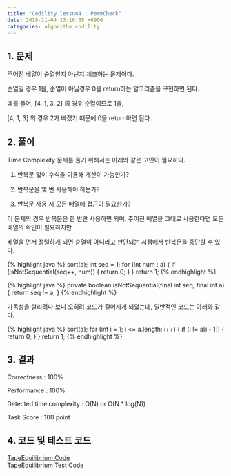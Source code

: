 ```yaml
---
title: "Codility lesson4 : PermCheck"
date: 2018-11-04 13:10:55 +0900
categories: algorithm codility
---
```


## 1. 문제

주어진 배열이 순열인지 아닌지 체크하는 문제이다.

순열일 경우 1을, 순열이 아닐경우 0을 return하는 알고리즘을 구현하면 된다.

예를 들어, [4, 1, 3, 2] 의 경우 순열이므로 1을,

[4, 1, 3] 의 경우 2가 빠졌기 때문에 0을 return하면 된다.


## 2. 풀이

Time Complexity 문제를 풀기 위해서는 아래와 같은 고민이 필요하다.

1. 반복문 없이 수식을 이용해 계산이 가능한가?

2. 반복문을 몇 번 사용해야 하는가?

3. 반복문 사용 시 모든 배열에 접근이 필요한가?   

이 문제의 경우 반복문은 한 번만 사용하면 되며, 주어진 배열을 그대로 사용한다면 모든 배열의 확인이 필요하지만

배열을 먼저 정렬하게 되면 순열이 아니라고 판단되는 시점에서 반복문을 중단할 수 있다. 

{% highlight java %}
    sort(a);
    int seq = 1;
    for (int num : a) {
        if (isNotSequential(seq++, num)) {
            return 0;
        }
    }
    return 1;
{% endhighlight %}

{% highlight java %}
    private boolean isNotSequential(final int seq, final int a) {
        return seq != a;
    }
{% endhighlight %}

가독성을 살리려다 보니 오히려 코드가 길어지게 되었는데, 일반적인 코드는 아래와 같다.

{% highlight java %}
    sort(a);
    for (int i = 1; i <= a.length; i++) {
        if (i != a[i - 1]) {
            return 0;
        }
    }
    return 1;
{% endhighlight %}



## 3. 결과
Correctness : 100%

Performance : 100%

Detected time complexity : O(N) or O(N * log(N))

Task Score : 100 point


## 4. 코드 및 테스트 코드
<div markdown="0">
    <a href="https://github.com/parksolo/algoStudy/blob/master/src/main/codility/lesson/lesson4/PermCheck.java"
       class="btn btn-success" 
       target="_blank">
       TapeEquilibrium Code
    </a>
</div>   
<div markdown="0">
    <a href="https://github.com/parksolo/algoStudy/blob/master/src/test/codility/lesson/lesson4/PermCheck.java"
       class="btn btn-warning" 
       target="_blank">
       TapeEquilibrium Test Code
    </a>
</div>

